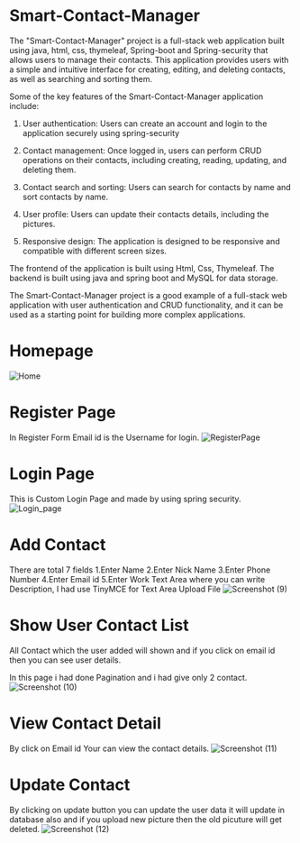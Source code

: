 # Smart-Contact-Manager
The "Smart-Contact-Manager" project is a full-stack web application built using java, html, css, thymeleaf, Spring-boot and Spring-security that allows users to manage their contacts. This application provides users with a simple and intuitive interface for creating, editing, and deleting contacts, as well as searching and sorting them.

Some of the key features of the Smart-Contact-Manager application include:

   1. User authentication: Users can create an account and login to the application securely using spring-security

   2. Contact management: Once logged in, users can perform CRUD operations on their contacts, including creating, reading, updating, and deleting them.

   3. Contact search and sorting: Users can search for contacts by name and sort contacts by name.

   4. User profile: Users can update their contacts details, including the pictures.

   5. Responsive design: The application is designed to be responsive and compatible with different screen sizes.

The frontend of the application is built using Html, Css, Thymeleaf. The backend is built using java and spring boot and MySQL for data storage.

The Smart-Contact-Manager project is a good example of a full-stack web application with user authentication and CRUD functionality, and it can be used as a starting point for building more complex applications.

# Homepage
![Home](https://github.com/PraveenRajeshSingh/Smart-Contact-Manager/assets/96225294/73784bbc-08b4-4015-bfed-bb4c761100e8)

# Register Page
In Register Form Email id is the Username for login.
![RegisterPage](https://github.com/PraveenRajeshSingh/Smart-Contact-Manager/assets/96225294/37710b0a-8f2b-492e-b2ae-4834df6130bd)

# Login Page
This is Custom Login Page and made by using spring security.
![Login_page](https://github.com/PraveenRajeshSingh/Smart-Contact-Manager/assets/96225294/fd9eb15d-a190-4099-aee6-c9f48f14936b)



# Add Contact
There are total 7 fields
1.Enter Name 
2.Enter Nick Name 
3.Enter Phone Number
4.Enter Email id 
5.Enter Work
Text Area where you can write Description, I had use TinyMCE for Text Area
Upload File
![Screenshot (9)](https://github.com/PraveenRajeshSingh/Smart-Contact-Manager/assets/96225294/b08bee55-d8d8-4961-b030-90d9ba03a5f4)

# Show User Contact List
All Contact which the user added will shown and if you click on email id then you can see user details.

In this page i had done Pagination and i had give only 2 contact.
![Screenshot (10)](https://github.com/PraveenRajeshSingh/Smart-Contact-Manager/assets/96225294/8075c39b-e351-4666-8aeb-de9043bfd30f)


# View Contact Detail
By click on Email id Your can view the contact details.
![Screenshot (11)](https://github.com/PraveenRajeshSingh/Smart-Contact-Manager/assets/96225294/e5b3a19a-e96f-441b-b550-70b988215700)


# Update Contact
By clicking on update button you can update the user data it will update in database also and if you upload new picture then the old picuture will get deleted.
![Screenshot (12)](https://github.com/PraveenRajeshSingh/Smart-Contact-Manager/assets/96225294/a8b9c39d-7ad1-4f1d-852a-8859bff9d543)





